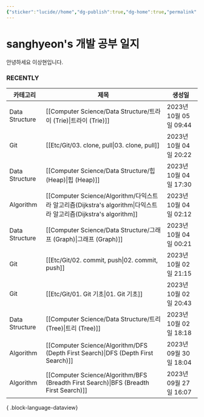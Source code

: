 ```yaml
---
{"sticker":"lucide//home","dg-publish":true,"dg-home":true,"permalink":"/home/","tags":["gardenEntry"],"dgPassFrontmatter":true,"noteIcon":""}
---
```


# sanghyeon's 개발 공부 일지

안녕하세요 이상현입니다.

### RECENTLY
| 카테고리           | 제목                                                                                                 | 생성일                 |
| -------------- | -------------------------------------------------------------------------------------------------- | ------------------- |
| Data Structure | [[Computer Science/Data Structure/트라이 (Trie)\|트라이 (Trie)]]                                      | 2023년 10월 05일 09:44 |
| Git            | [[Etc/Git/03. clone, pull\|03. clone, pull]]                                                    | 2023년 10월 04일 20:22 |
| Data Structure | [[Computer Science/Data Structure/힙 (Heap)\|힙 (Heap)]]                                          | 2023년 10월 04일 17:30 |
| Algorithm      | [[Computer Science/Algorithm/다익스트라 알고리즘(Dijkstra's algorithm\|다익스트라 알고리즘(Dijkstra's algorithm]] | 2023년 10월 04일 02:12 |
| Data Structure | [[Computer Science/Data Structure/그래프 (Graph)\|그래프 (Graph)]]                                    | 2023년 10월 04일 00:21 |
| Git            | [[Etc/Git/02. commit, push\|02. commit, push]]                                                  | 2023년 10월 02일 21:15 |
| Git            | [[Etc/Git/01. Git 기초\|01. Git 기초]]                                                              | 2023년 10월 02일 20:43 |
| Data Structure | [[Computer Science/Data Structure/트리 (Tree)\|트리 (Tree)]]                                        | 2023년 10월 02일 18:18 |
| Algorithm      | [[Computer Science/Algorithm/DFS (Depth First Search)\|DFS (Depth First Search)]]               | 2023년 09월 30일 18:04 |
| Algorithm      | [[Computer Science/Algorithm/BFS (Breadth First Search)\|BFS (Breadth First Search)]]           | 2023년 09월 27일 16:07 |

{ .block-language-dataview}


<script src="https://giscus.app/client.js"
        data-repo="4anghyeon/sanghyeon-digital-garden"
        data-repo-id="R_kgDOKVgtKQ"
        data-category="General"
        data-category-id="DIC_kwDOKVgtKc4CZ2I7"
        data-mapping="title"
        data-strict="0"
        data-reactions-enabled="1"
        data-emit-metadata="0"
        data-input-position="top"
        data-theme="light_tritanopia"
        data-lang="ko"
        crossorigin="anonymous"
        async>
</script>

